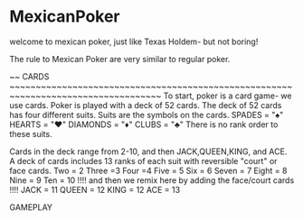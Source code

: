 # MexicanPoker
welcome to mexican poker, just like Texas Holdem- but not boring! 

The rule to Mexican Poker are very similar to regular poker. 

~~ CARDS ~~~~~~~~~~~~~~~~~~~~~~~~~~~~~~~~~~~~~~~~~~~~~~~~~~~~~~~~~~~~~~~~~~~~~~~~~~~~~~~~~~~
To start, poker is a card game- we use cards. Poker is played with a deck of 52 cards. 
The deck of 52 cards has four different suits. Suits are the symbols on the cards. 
    SPADES = "♠"
    HEARTS = "♥"
    DIAMONDS = "♦"
    CLUBS = "♣"
There is no rank order to these suits. 

Cards in the deck range from 2-10, and then JACK,QUEEN,KING, and ACE.
A deck of cards includes 13 ranks of each suit with reversible "court" or face cards. 
    Two = 2
    Three =3
    Four =4
    Five = 5
    Six = 6
    Seven = 7
    Eight = 8
    Nine = 9
    Ten = 10 
    !!!! and then we remix here by adding the face/court cards !!!!
    JACK = 11
    QUEEN = 12 
    KING = 12 
    ACE = 13 

GAMEPLAY

